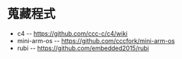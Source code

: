 # 蒐藏程式

* c4 -- https://github.com/ccc-c/c4/wiki
* mini-arm-os -- https://github.com/cccfork/mini-arm-os
* rubi -- https://github.com/embedded2015/rubi
